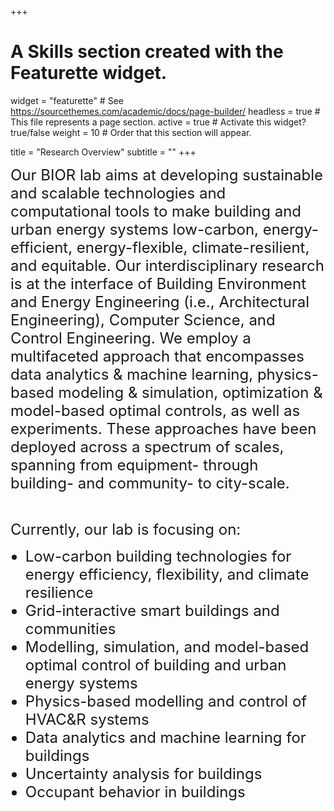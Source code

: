 +++
# A Skills section created with the Featurette widget.
widget = "featurette"  # See https://sourcethemes.com/academic/docs/page-builder/
headless = true  # This file represents a page section.
active = true  # Activate this widget? true/false
weight = 10  # Order that this section will appear.

title = "Research Overview"
subtitle = ""
+++

<div style="text-align: left"><font size="5">Our BIOR lab aims at developing sustainable and scalable technologies and computational tools to make building and urban energy systems low-carbon, energy-efficient, energy-flexible, climate-resilient, and equitable. Our interdisciplinary research is at the interface of Building Environment and Energy Engineering (i.e., Architectural Engineering), Computer Science, and Control Engineering. We employ a multifaceted approach that encompasses data analytics & machine learning, physics-based modeling & simulation, optimization & model-based optimal controls, as well as experiments. These approaches have been deployed across a spectrum of scales, spanning from equipment- through building- and community- to city-scale.</font> </div>
<p>&nbsp;</p>
<div style="text-align: left"><font size="5">Currently, our lab is focusing on:</font> </div>
<ul>
<div style="text-align: left"><font size="5"><li>Low-carbon building technologies for energy efficiency, flexibility, and climate resilience</li></font></div>
<div style="text-align: left"><font size="5"><li>Grid-interactive smart buildings and communities</li></font></div>
<div style="text-align: left"><font size="5"><li>Modelling, simulation, and model-based optimal control of building and urban energy systems</li></font></div>
<div style="text-align: left"><font size="5"><li>Physics-based modelling and control of HVAC&R systems</li></font></div>
<div style="text-align: left"><font size="5"><li>Data analytics and machine learning for buildings</li></font></div>
<div style="text-align: left"><font size="5"><li>Uncertainty analysis for buildings</li></font></div>
<div style="text-align: left"><font size="5"><li>Occupant behavior in buildings</li></font></div>
</ul>
